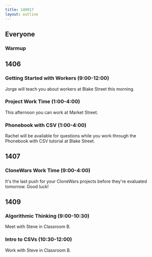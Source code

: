 ```yaml
---
title: 140917
layout: outline
---
```


## Everyone

### Warmup

## 1406

### Getting Started with Workers (9:00-12:00)

Jorge will teach you about workers at Blake Street this morning.

### Project Work Time (1:00-4:00)

This afternoon you can work at Market Street.

### Phonebook with CSV (1:00-4:00)

Rachel will be available for questions while you work through the Phonebook with
CSV tutorial at Blake Street.

## 1407

### CloneWars Work Time (9:00-4:00)

It's the last push for your CloneWars projects before they're evaluated tomorrow.
Good luck!

## 1409

### Algorithmic Thinking (9:00-10:30)

Meet with Steve in Classroom B.

### Intro to CSVs (10:30-12:00)

Work with Steve in Classroom B.
